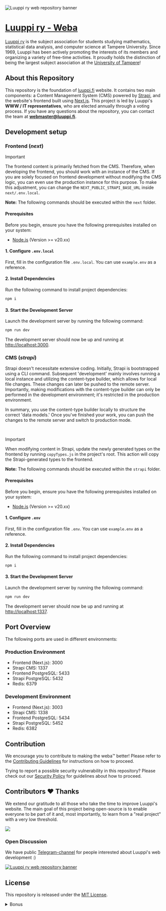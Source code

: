 <img src="weba_banner.png" alt="Luuppi ry web repository banner">

# [Luuppi ry - Weba](https://luuppi.fi)

[Luuppi ry](https://luuppi.fi) is the subject association for students studying mathematics, statistical data analysis, and computer science at Tampere University. Since 1969, Luuppi has been actively promoting the interests of its members and organizing a variety of free-time activities. It proudly holds the distinction of being the largest subject association at the [University of Tampere](https://www.tuni.fi/en)!

## About this Repository

This repository is the foundation of [luuppi.fi](https://luuppi.fi) website. It contains two main components: a Content Management System (CMS) powered by [Strapi](https://strapi.io/), and the website's frontend built using [Next.js](https://nextjs.org/). This project is led by Luuppi's **WWW / IT representatives**, who are elected annually through a voting process. If you have any questions about the repository, you can contact the team at **webmaster@luuppi.fi**.

## Development setup

### Frontend (_next_)

> [!IMPORTANT]
> The frontend content is primarily fetched from the CMS. Therefore, when developing the frontend, you should work with an instance of the CMS. If you are solely focused on frontend development without modifying the CMS logic, you can even use the production instance for this purpose. To make this adjustment, you can change the `NEXT_PUBLIC_STRAPI_BASE_URL` inside `next/.env.local`.

**Note:** The following commands should be executed within the `next` folder.

#### Prerequisites

Before you begin, ensure you have the following prerequisites installed on your system:

- [Node.js](https://nodejs.org/en) (Version >= v20.xx)

#### 1. Configure `.env.local`

First, fill in the configuration file `.env.local`. You can use `example.env` as a reference.

#### 2. Install Dependencies

Run the following command to install project dependencies:

```bash
npm i
```

#### 3. Start the Development Server

Launch the development server by running the following command:

```bash
npm run dev
```

The development server should now be up and running at [http://localhost:3000](http://localhost:3000).

### CMS (_strapi_)

Strapi doesn't necessitate extensive coding. Initially, Strapi is bootstrapped using a CLI command. Subsequent 'development' mainly involves running a local instance and utilizing the content-type builder, which allows for local file changes. These changes can later be pushed to the remote server. Importantly, making modifications with the content-type builder can only be performed in the development environment; it's restricted in the production environment.

In summary, you use the content-type builder locally to structure the correct 'data models.' Once you've finished your work, you can push the changes to the remote server and switch to production mode.

<br>

> [!IMPORTANT]
> When modifying content in Strapi, update the newly generated types on the frontend by running `copyTypes.js` in the project's root. This action will copy the Strapi-generated types to the frontend.

**Note:** The following commands should be executed within the `strapi` folder.

#### Prerequisites

Before you begin, ensure you have the following prerequisites installed on your system:

- [Node.js](https://nodejs.org/en) (Version >= v20.xx)

#### 1. Configure `.env`

First, fill in the configuration file `.env`. You can use `example.env` as a reference.

#### 2. Install Dependencies

Run the following command to install project dependencies:

```bash
npm i
```

#### 3. Start the Development Server

Launch the development server by running the following command:

```bash
npm run dev
```

The development server should now be up and running at [http://localhost:1337](http://localhost:1337).

## Port Overview

The following ports are used in different environments:

### Production Environment

- Frontend (Next.js): 3000
- Strapi CMS: 1337
- Frontend PostgreSQL: 5433
- Strapi PostgreSQL: 5432
- Redis: 6379

### Development Environment

- Frontend (Next.js): 3003
- Strapi CMS: 1338
- Frontend PostgreSQL: 5434
- Strapi PostgreSQL: 5452
- Redis: 6382

## Contribution

We encourage you to contribute to making the weba™️ better! Please refer to the [Contributing Guidelines](.github/CONTRIBUTING.md) for instructions on how to proceed.

Trying to report a possible security vulnerability in this repository? Please
check out our [Security Policy](.github/SECURITY.md) for
guidelines about how to proceed.

## Contributors ♥️ Thanks

We extend our gratitude to all those who take the time to improve Luuppi's website. The main goal of this project being open-source is to enable everyone to be part of it and, most importantly, to learn from a "real project" with a very low threshold.

<a href="https://github.com/luuppiry/luuppi-next/graphs/contributors">
  <img src="https://contrib.rocks/image?repo=luuppiry/luuppi-next&max=400&columns=20" />
</a>

### Open Discussion

We have public [Telegram-channel](https://t.me/luupinweba) for people interested about Luuppi's web development :)

<a href="https://t.me/luupinweba">
  <img src="tunkkailu_banner.png" alt="Luuppi ry web repository banner">
</a>

## License

This repository is released under the [MIT License](https://opensource.org/licenses/MIT).

<details>

<summary>Bonus</summary>

# Time lost graveyard 🪦

_Beginning of time starts from January 1, 1970, 00:00:00 UTC_

Feel free to bring your meter here:

#### Kasperi Pohtinen

[![wakatime](https://wakatime.com/badge/user/a04247ba-6c76-456e-b04a-3dfa0bc6df41/project/018d2279-a88c-4764-afbe-c443f3ae9726.svg)](https://wakatime.com/badge/user/a04247ba-6c76-456e-b04a-3dfa0bc6df41/project/018d2279-a88c-4764-afbe-c443f3ae9726)

</details>
